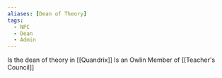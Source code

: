 ```yaml
---
aliases: [Dean of Theory]
tags:
  - NPC
  - Dean
  - Admin
---
```

Is the dean of theory in [[Quandrix]] 
Is an Owlin
Member of [[Teacher's Council]]